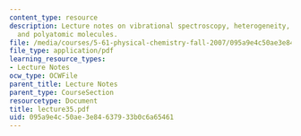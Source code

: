 ```yaml
---
content_type: resource
description: Lecture notes on vibrational spectroscopy, heterogeneity, anharmonicity,
  and polyatomic molecules.
file: /media/courses/5-61-physical-chemistry-fall-2007/095a9e4c50ae3e84637933b0c6a65461_lecture35.pdf
file_type: application/pdf
learning_resource_types:
- Lecture Notes
ocw_type: OCWFile
parent_title: Lecture Notes
parent_type: CourseSection
resourcetype: Document
title: lecture35.pdf
uid: 095a9e4c-50ae-3e84-6379-33b0c6a65461
---
```

